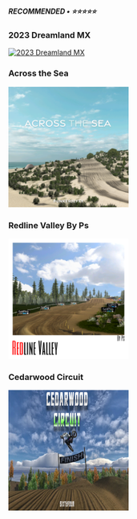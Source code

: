***RECOMMENDED • ⭐⭐⭐⭐⭐***

### 2023 Dreamland MX

<a href="https://github.com/BrinkleyPT/MX-Bikes-Community-Mods/blob/005503a7c0bc6b6aa025fda65b05b8a3dc0394d5/Recommended/Tracks/Motocross/2023%20Dreamland%20MX.md"><img src="https://github.com/BrinkleyPT/MX-Bikes-Community-Mods-Archive/blob/fc3a8eb1f81a45a8d9673ac891f3af9f66c8e418/.assets/2023%20Dreamland%20MX/6.png" alt="2023 Dreamland MX" width="240" height="240"></a>

### Across the Sea

<a href="https://github.com/BrinkleyPT/MX-Bikes-Community-Mods/blob/005503a7c0bc6b6aa025fda65b05b8a3dc0394d5/Recommended/Tracks/Motocross/Across%20the%20Sea.md"><img src="https://github.com/BrinkleyPT/MX-Bikes-Community-Mods/blob/b340c7b664ebdaa8eb32fb6c591171d7c8f68c68/.assets/Across%20the%20Sea/track-image.png" alt="Across the Sea" width="240" height="240"></a>

### Redline Valley By Ps

<a href="https://github.com/BrinkleyPT/MX-Bikes-Community-Mods/blob/005503a7c0bc6b6aa025fda65b05b8a3dc0394d5/Recommended/Tracks/Motocross/Redline%20Valley%20By%20Ps.md"><img src="https://github.com/BrinkleyPT/MX-Bikes-Community-Mods/blob/b41d64e76d656edd19a43a2951d895144e19ddad/.assets/Redline%20Valley%20By%20Ps/Omslag.png" alt="Redline Valley By Ps" width="240" height="240"></a>

### Cedarwood Circuit

<a href="https://github.com/BrinkleyPT/MX-Bikes-Community-Mods/blob/005503a7c0bc6b6aa025fda65b05b8a3dc0394d5/Recommended/Tracks/Motocross/Cedarwood%20Circuit.md"><img src="https://github.com/BrinkleyPT/MX-Bikes-Community-Mods/blob/41df4850e5e3bbf6bcd388d8c8b09d105f63d945/.assets/Cedarwood%20Circuit/TrackThumb-1240x698.webp" alt="Cedarwood Circuit" width="240" height="240"></a>

